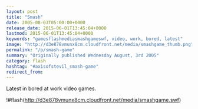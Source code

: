 ```yaml
---
layout: post
title: "Smash"
date: 2005-08-03T05:00:00+0000
release_date: 2015-06-01T13:45:04+0000
lastmod: 2015-06-01T13:45:04+0000
keywords: "gamesflashmediasmashgameswf, video, work, bored, latest"
image: "http://d3e878vmunx8cm.cloudfront.net/media/smashgame_thumb.png"
permalink: "/p/smash-game"
summary: "Originally published Wednesday August, 3rd 2005"
category: flash
hashtag: "#axisofstevil_smash-game"
redirect_from:
---
```


Latest in bored at work video games.

!#flash(http://d3e878vmunx8cm.cloudfront.net/media/smashgame.swf)
